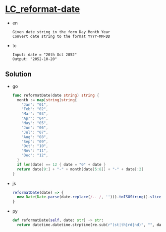 # [LC_reformat-date](https://leetcode.com/problems/reformat-date)

* en

  ```en
  Given date string in the form Day Month Year
  Convert date string to the format YYYY-MM-DD
  ```

* tc

  ```tc
  Input: date = "20th Oct 2052"
  Output: "2052-10-20"
  ```

## Solution

* go

  ```go
  func reformatDate(date string) string {
    month := map[string]string{
      "Jan": "01",
      "Feb": "02",
      "Mar": "03",
      "Apr": "04",
      "May": "05",
      "Jun": "06",
      "Jul": "07",
      "Aug": "08",
      "Sep": "09",
      "Oct": "10",
      "Nov": "11",
      "Dec": "12",
    }
    if len(date) == 12 { date = "0" + date }
    return date[9:] + "-" + month[date[5:8]] + "-" + date[:2]
  }
  ```

* js

  ```js
  reformatDate(date) => {
    new Date(Date.parse(date.replace(/.. /, ''))).toISOString().slice(0, 10);
  }
  ```

* py

  ```py
  def reformatDate(self, date: str) -> str:
    return datetime.datetime.strptime(re.sub(r"(st|th|rd|nd)", "", date), "%d %b %Y").strftime("%Y-%m-%d")
  ```
